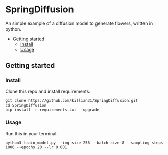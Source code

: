 # SpringDiffusion
An simple example of a diffusion model to generate flowers, written in python.

- [Getting started](#getting-started)
  * [Install](#install)
  * [Usage](#usage)

## Getting started
### Install
Clone this repo and install requirements:

```
git clone https://github.com/killian31/SpringDiffusion.git
cd SpringDiffusion
pip install -r requirements.txt --upgrade
``` 
### Usage
Run this in your terminal:

```
python3 train_model.py --img-size 256 --batch-size 8 --sampling-steps 1000 --epochs 20 --lr 0.001
```
